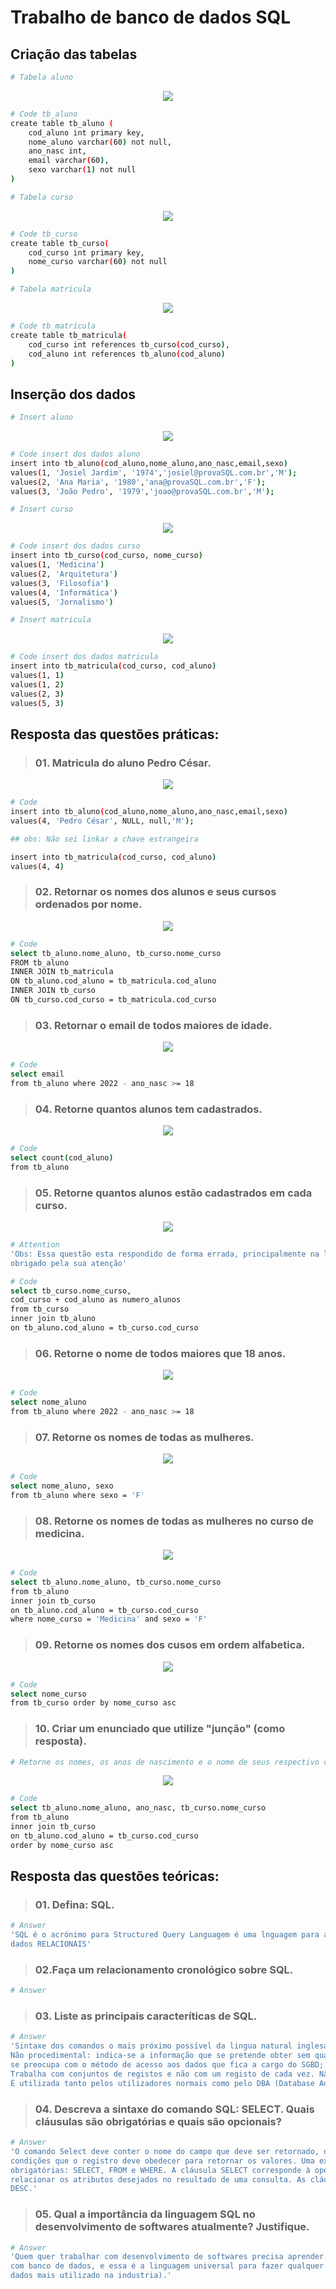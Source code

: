 # Trabalho de banco de dados SQL

## Criação das tabelas

```bash 
# Tabela aluno
```
<div align="center">
  <img src="/imgs/tb_aluno.png">
</div>

```bash 
# Code tb_aluno
create table tb_aluno (
	cod_aluno int primary key,
	nome_aluno varchar(60) not null,
	ano_nasc int,
	email varchar(60),
	sexo varchar(1) not null
)
```

```bash 
# Tabela curso
```

<div align="center">
  <img src="/imgs/tb_curso.png">
</div>

```bash 
# Code tb_curso
create table tb_curso(
	cod_curso int primary key,
	nome_curso varchar(60) not null
)
```

```bash 
# Tabela matricula
```

<div align="center">
  <img src="/imgs/tb_matricula.png">
</div>

```bash 
# Code tb_matricula
create table tb_matricula(
	cod_curso int references tb_curso(cod_curso),
	cod_aluno int references tb_aluno(cod_aluno)
)
```

## Inserção dos dados

```bash 
# Insert aluno
```

<div align="center">
  <img src="/imgs/insert_tb_aluno.png">
</div>


```bash 
# Code insert dos dados aluno
insert into tb_aluno(cod_aluno,nome_aluno,ano_nasc,email,sexo)
values(1, 'Josiel Jardim', '1974','josiel@provaSQL.com.br','M');
values(2, 'Ana Maria', '1980','ana@provaSQL.com.br','F');
values(3, 'João Pedro', '1979','joao@provaSQL.com.br','M');
```

```bash 
# Insert curso
```

<div align="center">
  <img src="/imgs/insert_tb_curso.png">
</div>

```bash 
# Code insert dos dados curso
insert into tb_curso(cod_curso, nome_curso)
values(1, 'Medicina')
values(2, 'Arquitetura')
values(3, 'Filosofia')
values(4, 'Informática')
values(5, 'Jornalismo')
```

```bash 
# Insert matricula
```

<div align="center">
  <img src="/imgs/insert_tb_matricula.png">
</div>

```bash 
# Code insert dos dados matricula
insert into tb_matricula(cod_curso, cod_aluno)
values(1, 1)
values(1, 2)
values(2, 3)
values(5, 3)
```

## Resposta das questões práticas:

>### 01. Matricula do aluno Pedro César.

<div align="center">
  <img src="/imgs/Q1_sql.png">
</div>

```bash 
# Code
insert into tb_aluno(cod_aluno,nome_aluno,ano_nasc,email,sexo)
values(4, 'Pedro César', NULL, null,'M');

## obs: Não sei linkar a chave estrangeira

insert into tb_matricula(cod_curso, cod_aluno)
values(4, 4)
```

>### 02. Retornar os nomes dos alunos e seus cursos ordenados por nome.

<div align="center">
  <img src="/imgs/Q2_sql.png">
</div>

```bash 
# Code
select tb_aluno.nome_aluno, tb_curso.nome_curso
FROM tb_aluno
INNER JOIN tb_matricula
ON tb_aluno.cod_aluno = tb_matricula.cod_aluno
INNER JOIN tb_curso
ON tb_curso.cod_curso = tb_matricula.cod_curso
```

>### 03. Retornar o email de todos maiores de idade.

<div align="center">
  <img src="/imgs/Q3_sql.png">
</div>

```bash 
# Code
select email
from tb_aluno where 2022 - ano_nasc >= 18
```

>### 04. Retorne quantos alunos tem cadastrados.

<div align="center">
  <img src="/imgs/Q4_sql.png">
</div>

```bash 
# Code
select count(cod_aluno)
from tb_aluno 
```

>### 05. Retorne quantos alunos estão cadastrados em cada curso.

<div align="center">
  <img src="/imgs/Q5_sql.png">
</div>

```bash 
# Attention
'Obs: Essa questão esta respondido de forma errada, principalmente na linha 4.
obrigado pela sua atenção'
```

```bash 
# Code
select tb_curso.nome_curso,
cod_curso + cod_aluno as numero_alunos 
from tb_curso
inner join tb_aluno
on tb_aluno.cod_aluno = tb_curso.cod_curso
```

>### 06. Retorne o nome de todos maiores que 18 anos.

<div align="center">
  <img src="/imgs/Q6_sql.png">
</div>

```bash 
# Code
select nome_aluno
from tb_aluno where 2022 - ano_nasc >= 18 
```

>### 07. Retorne os nomes de todas as mulheres.

<div align="center">
  <img src="/imgs/Q7_sql.png">
</div>

```bash 
# Code
select nome_aluno, sexo
from tb_aluno where sexo = 'F'
```

>### 08. Retorne os nomes de todas as mulheres no curso de medicina.

<div align="center">
  <img src="/imgs/Q8_sql.png">
</div>

```bash 
# Code
select tb_aluno.nome_aluno, tb_curso.nome_curso
from tb_aluno
inner join tb_curso
on tb_aluno.cod_aluno = tb_curso.cod_curso
where nome_curso = 'Medicina' and sexo = 'F'
```

>### 09. Retorne os nomes dos cusos em ordem alfabetica.

<div align="center">
  <img src="/imgs/Q9_sql.png">
</div>

```bash 
# Code
select nome_curso
from tb_curso order by nome_curso asc
```

>### 10. Criar um enunciado que utilize "junção" (como resposta).

```bash 
# Retorne os nomes, os anos de nascimento e o nome de seus respectivo curso em ordem alfabetica
```

<div align="center">
  <img src="/imgs/Q10_sql.png">
</div>

```bash 
# Code
select tb_aluno.nome_aluno, ano_nasc, tb_curso.nome_curso
from tb_aluno
inner join tb_curso
on tb_aluno.cod_aluno = tb_curso.cod_curso
order by nome_curso asc
```

## Resposta das questões teóricas:

>### 01. Defina: SQL.

```bash 
# Answer
'SQL é o acrónimo para Structured Query Languagem é uma lnguagem para acesso e manipulação de dados, principalmente para banco de 
dados RELACIONAIS'
```

>### 02.Faça um relacionamento cronológico sobre SQL.

```bash 
# Answer

```

>### 03. Liste as principais caracteríticas de SQL.

```bash 
# Answer
'Sintaxe dos comandos o mais próximo possível da lingua natural inglesa;
Não procedimental: indica-se a informação que se pretende obter sem qualquer preocupação em "como se vai obter". O utilizador não 
se preocupa com o método de acesso aos dados que fica a cargo do SGBD;
Trabalha com conjuntos de registos e não com um registo de cada vez. Não existem comandos como "Next record" ou "Previus record";
É utilizada tanto pelos utilizadores normais como pelo DBA (Database Administrator);'
```

>### 04. Descreva a sintaxe do comando SQL: SELECT. Quais cláusulas são obrigatórias e quais são opcionais?

```bash 
# Answer
'O comando Select deve conter o nome do campo que deve ser retornado, de qual tabela e quando contêm a claúsula WHERE, as 
condições que o registro deve obedecer para retornar os valores. Uma expressão básica em SQL consiste em três cláusulas 
obrigatórias: SELECT, FROM e WHERE. A cláusula SELECT corresponde à operação de projeção da álgebra relacional. É usada para 
relacionar os atributos desejados no resultado de uma consulta. As cláusulas apcionais são: INNER JOIN, ORDER BY, GROUP BY, ASC, 
DESC.'
```

>### 05. Qual a importância da linguagem SQL no desenvolvimento de softwares atualmente? Justifique.

```bash 
# Answer
'Quem quer trabalhar com desenvolvimento de softwares precisa aprender a SQL, pois a maioria dos sistemas de informação interage 
com banco de dados, e essa é a linguagem universal para fazer qualquer coisa nos bancos de dados relacionais (o tipo de banco de 
dados mais utilizado na industria).'
```
